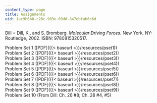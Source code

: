```yaml
---
content_type: page
title: Assignments
uid: 1ac9b6b8-c28c-903e-00d0-847ebfab6c6d
---
```


Dill = Dill, K., and S. Bromberg. _Molecular Driving Forces_. New York, NY: Routledge, 2002. ISBN: 9780815320517.

Problem Set 1 ([PDF]({{< baseurl >}}/resources/pset1))  
Problem Set 2 ([PDF]({{< baseurl >}}/resources/pset2))  
Problem Set 3 ([PDF]({{< baseurl >}}/resources/pset3))  
Problem Set 4 ([PDF]({{< baseurl >}}/resources/pset4))  
Problem Set 5 ([PDF]({{< baseurl >}}/resources/pset5))  
Problem Set 6 ([PDF]({{< baseurl >}}/resources/pset6))  
Problem Set 7 ([PDF]({{< baseurl >}}/resources/pset7))  
Problem Set 8 ([PDF]({{< baseurl >}}/resources/pset8))  
Problem Set 9 ([PDF]({{< baseurl >}}/resources/pset9))  
Problem Set 10 (From Dill: Ch. 26 #8; Ch. 28 #4, #5)